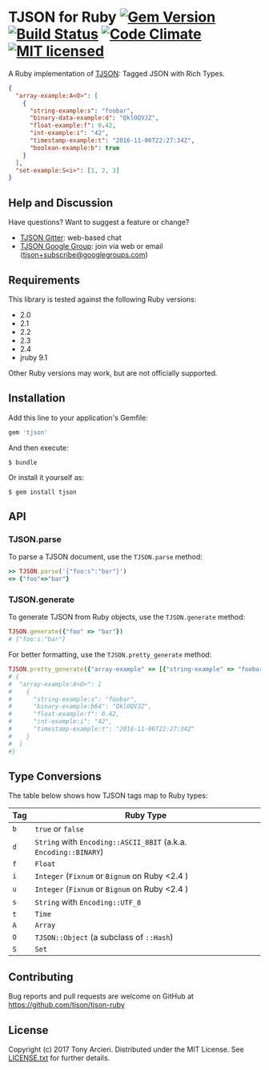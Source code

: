 # TJSON for Ruby [![Gem Version][gem-image]][gem-link] [![Build Status][build-image]][build-link] [![Code Climate][codeclimate-image]][codeclimate-link] [![MIT licensed][license-image]][license-link]

A Ruby implementation of [TJSON]: Tagged JSON with Rich Types.

[TJSON]: https://www.tjson.org

```json
{
  "array-example:A<O>": [
    {
      "string-example:s": "foobar",
      "binary-data-example:d": "QklOQVJZ",
      "float-example:f": 0.42,
      "int-example:i": "42",
      "timestamp-example:t": "2016-11-06T22:27:34Z",
      "boolean-example:b": true
    }
  ],
  "set-example:S<i>": [1, 2, 3]
}
```

[gem-image]: https://badge.fury.io/rb/tjson.svg
[gem-link]: https://rubygems.org/gems/tjson
[build-image]: https://secure.travis-ci.org/tjson/tjson-ruby.svg?branch=master
[build-link]: https://travis-ci.org/tjson/tjson-ruby
[codeclimate-image]: https://codeclimate.com/github/tjson/tjson-ruby.svg?branch=master
[codeclimate-link]: https://codeclimate.com/github/tjson/tjson-ruby
[license-image]: https://img.shields.io/badge/license-MIT-blue.svg
[license-link]: https://github.com/tjson/tjson-ruby/blob/master/LICENSE.txt

## Help and Discussion

Have questions? Want to suggest a feature or change?

* [TJSON Gitter]: web-based chat
* [TJSON Google Group]: join via web or email ([tjson+subscribe@googlegroups.com])

[TJSON Gitter]: https://gitter.im/tjson/Lobby
[TJSON Google Group]: https://groups.google.com/forum/#!forum/tjson
[tjson+subscribe@googlegroups.com]: mailto:tjson+subscribe@googlegroups.com

## Requirements

This library is tested against the following Ruby versions:

- 2.0
- 2.1
- 2.2
- 2.3
- 2.4
- jruby 9.1

Other Ruby versions may work, but are not officially supported.

## Installation

Add this line to your application's Gemfile:

```ruby
gem 'tjson'
```

And then execute:

    $ bundle

Or install it yourself as:

    $ gem install tjson

## API

### TJSON.parse

To parse a TJSON document, use the `TJSON.parse` method:

```ruby
>> TJSON.parse('{"foo:s":"bar"}')
=> {"foo"=>"bar"}
```

### TJSON.generate

To generate TJSON from Ruby objects, use the `TJSON.generate` method:

```ruby
TJSON.generate({"foo" => "bar"})
# {"foo:s:"bar"}
```

For better formatting, use the `TJSON.pretty_generate` method:

```ruby
TJSON.pretty_generate({"array-example" => [{"string-example" => "foobar", "binary-example" => "BINARY".b, "float-example" => 0.42, "int-example" => 42, "timestamp-example" => Time.now}]})
# {
#  "array-example:A<O>": [
#    {
#      "string-example:s": "foobar",
#      "binary-example:b64": "QklOQVJZ",
#      "float-example:f": 0.42,
#      "int-example:i": "42",
#      "timestamp-example:t": "2016-11-06T22:27:34Z"
#    }
#  ]
#}
```

## Type Conversions

The table below shows how TJSON tags map to Ruby types:

| Tag | Ruby Type                                                        |
|-----|------------------------------------------------------------------|
| `b` | `true` or `false`                                                |
| `d` | `String` with `Encoding::ASCII_8BIT` (a.k.a. `Encoding::BINARY`) |
| `f` | `Float`                                                          |
| `i` | `Integer` (`Fixnum` or `Bignum` on Ruby <2.4 )                   |
| `u` | `Integer` (`Fixnum` or `Bignum` on Ruby <2.4 )                   |
| `s` | `String` with `Encoding::UTF_8`                                  |
| `t` | `Time`                                                           |
| `A` | `Array`                                                          |
| `O` | `TJSON::Object` (a subclass of `::Hash`)                         |
| `S` | `Set`                                                            |

## Contributing

Bug reports and pull requests are welcome on GitHub at https://github.com/tjson/tjson-ruby

## License

Copyright (c) 2017 Tony Arcieri. Distributed under the MIT License. See
[LICENSE.txt](https://github.com/tjson/tjson-ruby/blob/master/LICENSE.txt)
for further details.
